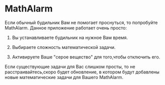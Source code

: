 # MathAlarm
Если обычный будильник Вам не помогает проснуться, то попробуйте MathAlarm. Данное приложение работает очень просто:

1. Вы устанавливаете будильник на нужное Вам время.

2. Выбираете сложность математической задачи.

3. Активируете Ваше "серое вещество" для того,чтобы отключить его.

Если существующие задачи для Вас слишком просты, то не расстраивайтесь,скоро будет обновление, в котором будут добавлены новые математические задачи для Вашего MathAlarm.
